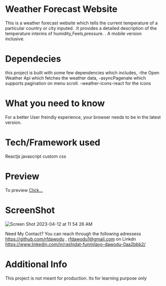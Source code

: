# Weather Forecast Website

This is a weather forecast website which tells the current temperature of a particular country or city inputed.
.It provides a detailed description of the temperature interms of humidity,Feels,pressure.
. A mobile version inclusive.

# Dependecies

this project is built with some few dependencies which includes,
-the Open Weather Api which fetches the weather data,
-asyncPagenate which supports pagination on menu scroll.
-weather-icons-react for the icons

# What you need to know

For a better User freindly experience, your browser needs to be in the latest version.

# Tech/Framework used

Reactjs javascript custom css

# Preview

To preview [Click...](
https://ornate-lamington-6141f7.netlify.app)

# ScreenShot
![Screen Shot 2023-04-12 at 11 54 26 AM](https://user-images.githubusercontent.com/103187041/232232090-22f8942a-859f-455f-b7e8-53d545429201.png)


Need My Contact?
You can reach through the following adressess https://github.com/rfdawodu , rfdawodu1@gmail.com on Linkdn https://www.linkedin.com/in/rashidat-funmilayo-dawodu-0aa2bbb2/

# Additional Info

This project is not meant for production. Its for learning purpose only
